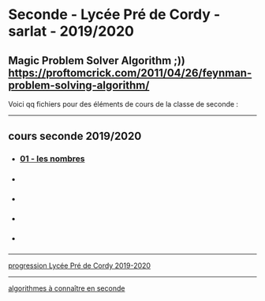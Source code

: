 # Seconde - Lycée Pré de Cordy - sarlat - 2019/2020

Magic Problem Solver Algorithm ;)) https://proftomcrick.com/2011/04/26/feynman-problem-solving-algorithm/
---------------------------------------------------------------------------------------------------------------------------

Voici qq fichiers pour des éléments de cours de la classe de seconde :

-----------------------------------------------------------------------------------------------------------------------------
## <a name="cours"></a> cours seconde 2019/2020
* ### [01 - les nombres](https://www.dropbox.com/home/Math13Net/seconde-2019-2020?preview=01_nombres_seconde.pdf)
* ### 
* ###
* ###
* ###


-----------------------------------------------------------------------------------------------------------------------------
[progression Lycée Pré de Cordy 2019-2020](https://github.com/Math13Net/seconde/blob/master/progression_seconde)


---------------------------------------------------------------------------------------------------------------------------
[algorithmes à connaître en seconde](https://github.com/Math13Net/seconde/blob/master/algorithms)

